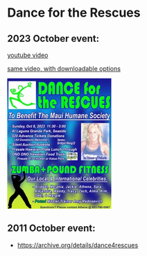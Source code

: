 # Dance for the Rescues

## 2023 October event:

[youtube video](https://www.youtube.com/watch?v=HhfxsFvt07U)

[same video, with downloadable options](https://archive.org/details/dance-for-the-rescues)

![dance for the rescues flyer](flyer.jpg)

## 2011 October event:
- https://archive.org/details/dance4rescues
